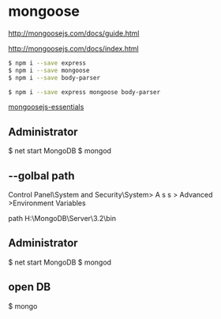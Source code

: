 # mongoose

http://mongoosejs.com/docs/guide.html

http://mongoosejs.com/docs/index.html


```sh
$ npm i --save express
$ npm i --save mongoose
$ npm i --save body-parser

$ npm i --save express mongoose body-parser
``` 

[mongoosejs-essentials](https://www.udemy.com/mongoosejs-essentials/learn/v4/t/lecture/4649838)

## Administrator
$ net start MongoDB
$ mongod

## --golbal path 
Control Panel\System and Security\System> A s s > Advanced >Environment Variables

path H:\MongoDB\Server\3.2\bin


## Administrator
$ net start MongoDB
$ mongod

## open DB

$ mongo



